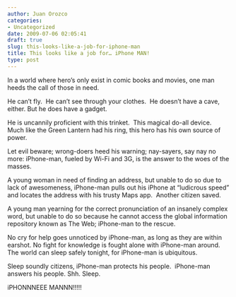 ```yaml
---
author: Juan Orozco
categories:
- Uncategorized
date: 2009-07-06 02:05:41
draft: true
slug: this-looks-like-a-job-for-iphone-man
title: This looks like a job for… iPhone MAN!
type: post
---
```


In a world where hero’s only exist in comic books and movies, one man heeds the call of those in need.

He can’t fly.&#160; He can’t see through your clothes.&#160; He doesn’t have a cave, either. But he does have a gadget.

He is uncannily proficient with this trinket.&#160; This magical do-all device.&#160; Much like the Green Lantern had his ring, this hero has his own source of power.

Let evil beware; wrong-doers heed his warning; nay-sayers, say nay no more: iPhone-man, fueled by Wi-Fi and 3G, is the answer to the woes of the masses.

A young woman in need of finding an address, but unable to do so due to lack of awesomeness, iPhone-man pulls out his iPhone at “ludicrous speed” and locates the address with his trusty Maps app.&#160; Another citizen saved.

A young man yearning for the correct pronunciation of an insanely complex word, but unable to do so because he cannot access the global information repository known as The Web; iPhone-man to the rescue.

No cry for help goes unnoticed by iPhone-man, as long as they are within earshot. No fight for knowledge is fought alone with iPhone-man around.&#160; The world can sleep safely tonight, for iPhone-man is ubiquitous.

Sleep soundly citizens, iPhone-man protects his people.&#160; iPhone-man answers his people. Shh. Sleep.

iPHONNNEEE MANNN!!!!!